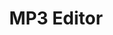---
title: MP3 Editor
link: mp3editor
short_description: A lightweight web app that automatically tags a mp3 file with metadata
description: The MP3 Editor is a web app that acts as an interface to add music metadata to your mp3 files. It can attempt to automatically tag a file for you, or you can enter the information yourself if you choose.<br><br>The web app is built with HTML, CSS, and JavaScript (Specifically Node.js and jQuery). It utilizes both the YouTube and the Genius APIs and searches for a song name that matches the title of the mp3 file that is uploaded. The design is heavily referenced on Google's Material Design, but comes with its own twist. It is not intended to influence others to illegally pirate music, but rather was an experiment with using Node.js, the <a href="https://glitch.com" target="_blank">Glitch</a> interface, and relations between the front-end and the back-end code. You can also search the APIs if no results appear, view a list of related titles if the auto-generated one is incorrect, and manually edit tags yourself. Everything is done on a single page, with information being sent back and forth to and from the server with AJAX requests.
dates: {
    updated: Mar 2019,
    released: Jun 2018
}
technologies: [HTML, CSS, JavaScript, jQuery, Node.js]
links: [
    {
        title: Website,
        link: https://mp3.meowso.me/
    }, {
        title: GitHub Repository,
        link: https://github.com/meowsome/mp3
    }
]
headerImage: mp3editor1.jpg
images: [mp3editor2.jpg, mp3editor3.jpg, mp3editor4.jpg]
color: ["rgb(183, 150, 213)", "rgb(146, 165, 217)"]
---